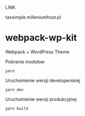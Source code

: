 LINK

taxsimple.milleniumhost.pl


# webpack-wp-kit
Webpack + WordPress Theme

Pobranie modułow
```
yarn
```

Uruchomienie wersji developerskiej
```
yarn dev
```

Uruchomienie wersji produkcyjnej
```
yarn build
```
